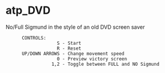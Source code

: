 # atp_DVD
No/Full Sigmund in the style of an old DVD screen saver

          CONTROLS:
                       S - Start
                       R - Reset
          UP/DOWN ARROWS - Change movement speed
                       0 - Preview victory screen
                     1,2 - Toggle between FULL and NO Sigmund
